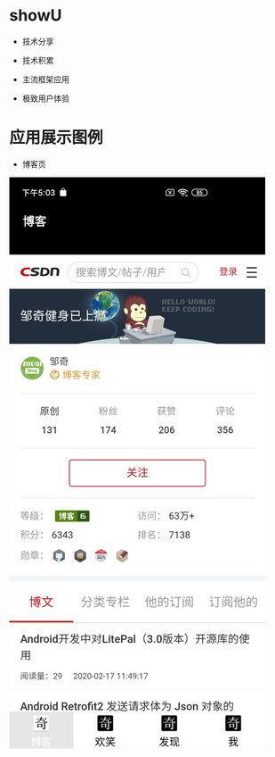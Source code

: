 # showU

- 技术分享

- 技术积累

- 主流框架应用

- 极致用户体验

# 应用展示图例

- 博客页

![博客](https://github.com/githubzouqi/showU/blob/master/displayImage/boke.jpg)
